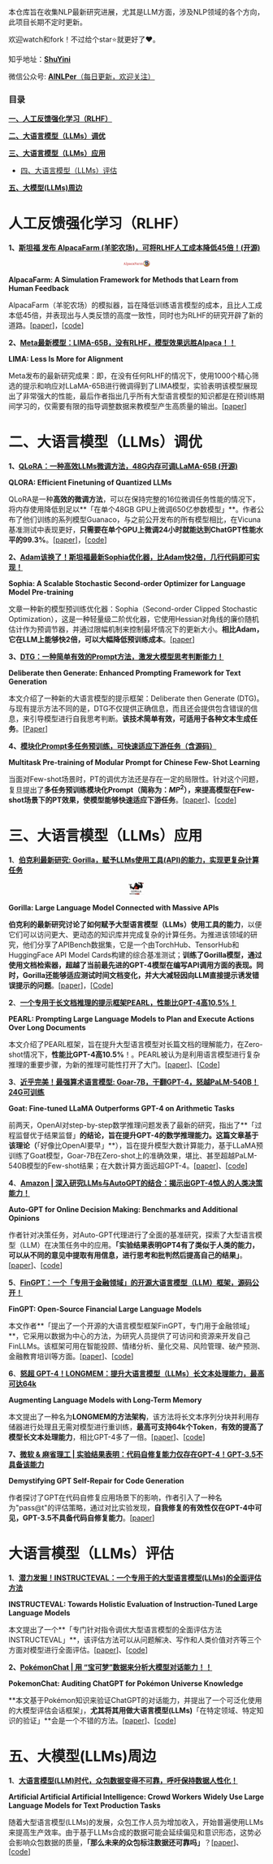 本仓库旨在收集NLP最新研究进展，尤其是LLM方面，涉及NLP领域的各个方向，此项目长期不定时更新。

欢迎watch和fork！不过给个star⭐就更好了❤️。

知乎地址：[**ShuYini**](https://www.zhihu.com/people/wangjini521/activities)

微信公众号: [**AINLPer**（每日更新，欢迎关注）](https://mp.weixin.qq.com/s?__biz=MzUzOTgwNDMzOQ==&mid=2247487079&idx=1&sn=4aa0c38c7701148f28f67bc66a291b00&chksm=fac399bbcdb410ad4517460b96a071c08c3854d67d1beafa4caa424e9c12791dc1955be1f56e&token=802874842&lang=zh_CN#rd)

### 目录

[**一、人工反馈强化学习（RLHF）**](#人工反馈强化学习（RLHF）)

[**二、大语言模型（LLMs）调优**](#二、大语言模型（LLMs）调优)

[**三、大语言模型（LLMs）应用**](#三、大语言模型（LLMs）应用)

* [四、大语言模型（LLMs）评估](#大语言模型（LLMs）评估)<br>

[**五、大模型(LLMs)周边**](#五、大模型(LLMs)周边)



# 人工反馈强化学习（RLHF）

**1、[斯坦福 发布 AlpacaFarm (羊驼农场)，可将RLHF人工成本降低45倍！(开源)](https://mp.weixin.qq.com/s/CIF2F5Vx_RSN1-LwU_ppOQ)** 

<p align="center"><img src="assets/image-20230525141242754.png" alt="image-20230525141242754" style="zoom:25%;" height="50px" /> </p>

**AlpacaFarm: A Simulation Framework for Methods that Learn from Human Feedback**

AlpacaFarm（羊驼农场）的模拟器，旨在降低训练语言模型的成本，且比人工成本低45倍，并表现出与人类反馈的高度一致性，同时也为RLHF的研究开辟了新的道路。[[paper](https://tatsu-lab.github.io/alpaca_farm_paper.pdf)]，[[code](https://github.com/tatsu-lab/alpaca_farm)]

**2、[Meta最新模型：LIMA-65B，没有RLHF，模型效果远胜Alpaca！！](https://mp.weixin.qq.com/s/cA6HoPsLhPdQ_ntlL2MKDw)**

**LIMA: Less Is More for Alignment**

Meta发布的最新研究成果：即，在没有任何RLHF的情况下，使用1000个精心筛选的提示和响应对LLaMA-65B进行微调得到了LIMA模型，实验表明该模型展现出了非常强大的性能，最后作者指出几乎所有大型语言模型的知识都是在预训练期间学习的，仅需要有限的指导调整数据来教模型产生高质量的输出。[[paper](https://arxiv.org/pdf/2305.11206.pdf)]



# 二、大语言模型（LLMs）调优

**1、[QLoRA：一种高效LLMs微调方法，48G内存可调LLaMA-65B (开源)](https://mp.weixin.qq.com/s/U9uHJrg3FbUprlZ46dptTQ)**

**QLORA: Efficient Finetuning of Quantized LLMs**

QLoRA是一种**高效的微调方法**，可以在保持完整的16位微调任务性能的情况下，将内存使用降低到足以**「在单个48GB GPU上微调650亿参数模型」**。作者公布了他们训练的系列模型Guanaco，与之前公开发布的所有模型相比，在Vicuna基准测试中表现更好，**只需要在单个GPU上微调24小时就能达到ChatGPT性能水平的99.3%**。[[paper](https://arxiv.org/pdf/2305.14314.pdf)]，[[code](https://github.com/artidoro/qlora)]

**2、[Adam该换了！斯坦福最新Sophia优化器，比Adam快2倍，几行代码即可实现！](https://mp.weixin.qq.com/s?__biz=MzUzOTgwNDMzOQ==&mid=2247492294&idx=1&sn=1711a9003bcf92d2c9c6afba28fba561&chksm=fac0751acdb7fc0cb3dfa1c8667a1801cbe8fa6e16745386e1e620be79b47a112c9b33789dd8&token=338711096&lang=zh_CN#rd)**

**Sophia: A Scalable Stochastic Second-order Optimizer for Language Model Pre-training**

文章一种新的模型预训练优化器：Sophia（Second-order Clipped Stochastic Optimization），这是一种轻量级二阶优化器，它使用Hessian对角线的廉价随机估计作为预调节器，并通过限幅机制来控制最坏情况下的更新大小。**相比Adam，它在LLM上能够快2倍，可以大幅降低预训练成本**。[[paper](file:///C:/Users/Lenovo/Desktop/0526.pdf)]

**3、[DTG：一种简单有效的Prompt方法，激发大模型思考判断能力！](https://mp.weixin.qq.com/s/Eio62_Hn0mML3Pfb3G36cA)**

**Deliberate then Generate: Enhanced Prompting Framework for Text Generation**

本文介绍了一种新的大语言模型的提示框架：Deliberate then Generate (DTG)。与现有提示方法不同的是，DTG不仅提供正确信息，而且还会提供包含错误的信息，来引导模型进行自我思考判断。**该技术简单有效，可适用于各种文本生成任务**。[[Paper](https://arxiv.org/pdf/2305.19835.pdf)]

**4、[模块化Prompt多任务预训练，可快速适应下游任务（含源码）](https://mp.weixin.qq.com/s/ytSq_gBb63NhpNOaMcMXew)**

**Multitask Pre-training of Modular Prompt for Chinese Few-Shot Learning**

当面对Few-shot场景时，PT的调优方法还是存在一定的局限性。针对这个问题，复旦提出了**多任务预训练模块化Prompt（简称为：$MP^2$），来提高模型在Few-shot场景下的PT效果，使模型能够快速适应下游任务**。[[paper](https://arxiv.org/pdf/2210.07565.pdf)]、[[code](https://github.com/Hzfinfdu/MPMP)]



# 三、大语言模型（LLMs）应用

**1**、[**伯克利最新研究: Gorilla，赋予LLMs使用工具(API)的能力，实现更复杂计算任务**](https://mp.weixin.qq.com/s/VwkaE_FuUhL3ejhMXpfp9A)

<p align="center"><img src="assets/logo.png" alt="logo" style="zoom:50%" height="50px" /> </p>

**Gorilla: Large Language Model Connected with Massive APIs**

**伯克利的最新研究讨论了如何赋予大型语言模型（LLMs）使用工具的能力**，以便它们可以访问更大、更动态的知识库并完成复杂的计算任务。为推进该领域的研究，他们分享了APIBench数据集，它是一个由TorchHub、TensorHub和HuggingFace API Model Cards构建的综合基准测试；**训练了Gorilla模型，通过使用文档检索器，超越了当前最先进的GPT-4模型在编写API调用方面的表现。同时，Gorilla还能够适应测试时间文档变化，并大大减轻因向LLM直接提示诱发错误提示的问题**。[[paper](https://arxiv.org/pdf/2305.15334v1.pdf)]，[[Code](https://github.com/ShishirPatil/gorilla)]

**2**、**[一个专用于长文档推理的提示框架PEARL，性能比GPT-4高10.5%！](https://mp.weixin.qq.com/s/dQhRiH62Mz9umx7GFeQRvw)**

**PEARL: Prompting Large Language Models to Plan and Execute Actions Over Long Documents**

本文介绍了PEARL框架，旨在提升大型语言模型对长篇文档的理解能力，在Zero-shot情况下，**性能比GPT-4高10.5%**！。PEARL被认为是利用语言模型进行复杂推理的重要步骤，为新的推理可能性打开了大门。[[paper](https://arxiv.org/abs/2305.14564)]、[[Code](https://github.com/SimengSun/pearl)]

**3**、[**近乎完美！最强算术语言模型: Goar-7B，干翻GPT-4，怒越PaLM-540B！24G可训练**](https://mp.weixin.qq.com/s/_haINkHNV4bMszm9F41yXA)

**Goat: Fine-tuned LLaMA Outperforms GPT-4 on Arithmetic Tasks**

前两天，OpenAI对step-by-step数学推理问题发表了最新的研究，指出了**「过程监督优于结果监督」**的结论，旨在提升GPT-4的数学推理能力。这篇文章基于该理论（**「好像比OpenAI要早」**），旨在提升模型大数计算能力，基于LLaMA预训练了Goat模型，Goar-7B在Zero-shot上的准确效果，堪比、甚至超越PaLM-540B模型的Few-shot结果；在大数计算方面远超GPT-4。[[paper](https://arxiv.org/pdf/2305.14201.pdf)]、[[code](https://github.com/liutiedong/goat)]

**4**、[**Amazon | 深入研究LLMs与AutoGPT的结合：揭示出GPT-4惊人的人类决策能力！**](https://mp.weixin.qq.com/s/Gbz7ZVVdeTq64mj1-__aQA)

**Auto-GPT for Online Decision Making: Benchmarks and Additional Opinions**

作者针对决策任务，对Auto-GPT代理进行了全面的基准研究，探索了大型语言模型（LLM）在决策任务中的应用。**「实验结果表明GPT4有了类似于人类的能力，可以从不同的意见中提取有用信息，进行思考和批判然后提高自己的结果」**。[[paper](https://arxiv.org/pdf/2306.02224.pdf)]、[[code](https://github.com/younghuman/LLMAgent)]

**5**、[**FinGPT：一个「专用于金融领域」的开源大语言模型（LLM）框架，源码公开！**](https://mp.weixin.qq.com/s/A9euFin675nxGGciiX6rJQ)

**FinGPT: Open-Source Financial Large Language Models**

本文作者**「提出了一个开源的大语言模型框架FinGPT，专门用于金融领域」**，它采用以数据为中心的方法，为研究人员提供了可访问和资源来开发自己FinLLMs。该框架可用在智能投顾、情绪分析、量化交易、风险管理、破产预测、金融教育培训等方面。[[paper](https://arxiv.org/pdf/2306.06031v1.pdf)]、[[code](https://github.com/ai4finance-foundation/fingpt)]

**6**、[**怒超 GPT-4！LONGMEM：提升大语言模型（LLMs）长文本处理能力，最高可达64k**](https://mp.weixin.qq.com/s/LiWN7iONxgEOIPnJXjYgQw)

**Augmenting Language Models with Long-Term Memory**

本文提出了一种名为**LONGMEM的方法架构**，该方法将长文本序列分块并利用存储器进行处理且无需对模型进行重训练，**最高可支持64k个Token**，**有效的提高了模型长文本处理能力**，相比GPT-4多了一倍。[[paper](https://arxiv.org/pdf/2306.07174v1.pdf)]、[[code](https://github.com/Victorwz/LongMem)]

**7、[微软 & 麻省理工 | 实验结果表明：代码自修复能力仅存在GPT-4！GPT-3.5不具备该能力](https://mp.weixin.qq.com/s/MXKIMXzIkTKLMXYgSNWYBw)**

**Demystifying GPT Self-Repair for Code Generation**

作者探讨了GPT在代码自修复应用场景下的影响，作者引入了一种名为"pass@t"的评估策略，通过对比实验发现，**自我修复的有效性仅在GPT-4中可见，GPT-3.5不具备代码自修复能力**。[[paper](https://arxiv.org/pdf/2306.09896.pdf)]



# 大语言模型（LLMs）评估

**1**、[**潜力发掘！INSTRUCTEVAL：一个专用于的大型语言模型(LLMs)的全面评估方法**](https://mp.weixin.qq.com/s/E6hq0AUy_hItA5HGo2tCAQ)

**INSTRUCTEVAL: Towards Holistic Evaluation of Instruction-Tuned Large Language Models**

本文提出了一个**「专门针对指令调优大型语言模型的全面评估方法INSTRUCTEVAL」**，该评估方法可以从问题解决、写作和人类价值对齐等三个方面对模型进行全面评估。[[paper](https://arxiv.org/pdf/2306.04757.pdf)]、[[code](https://github.com/declare-lab/instruct-eval)]

**2、[PokémonChat | 用 “宝可梦”数据来分析大模型对话能力！！](https://mp.weixin.qq.com/s/1aYGPIyyUHnfVSjo0KTaNQ)**

**PokemonChat: Auditing ChatGPT for Pokémon Universe Knowledge**

**本文基于Pokémon知识来验证ChatGPT的对话能力，并提出了一个可泛化使用的大模型评估会话框架」，**尤其将其用做大语言模型(LLMs)**「在特定领域、特定知识的验证」**会是一个不错的方法。[[paper](https://arxiv.org/pdf/2306.03024.pdf)]、[[code](https://www.pokemon.com/us)]



# 五、大模型(LLMs)周边

**1**、[**大语言模型(LLM)时代，众包数据变得不可靠，呼吁保持数据人性化！**](https://mp.weixin.qq.com/s/tG2w-xy0IUS65CqCG_uHdg)

**Artificial Artificial Artificial Intelligence: Crowd Workers Widely Use Large Language Models for Text Production Tasks**

随着大型语言模型(LLMs)的发展，众包工作人员为增加收入，开始普遍使用LLMs来提高生产效率。由于基于LLMs合成的数据可能会延续偏见和意识形态，这势必会影响众包数据的质量，**「那么未来的众包标注数据还可靠吗」**？[[paper](https://arxiv.org/pdf/2306.07899.pdf)]、[[code](https://github.com/epfl-dlab/GPTurk)]



